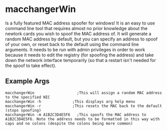 macchangerWin
=============

Is a fully featured MAC address spoofer for windows! It is an easy to use command line tool that requires 
almost no prior knowledge about the newtork cards you wish to spoof the MAC address of. It will generate a random 
MAC address by default, but you can specify an address to spoof of your own, or reset back to the default using the command line 
arguments. It needs to be run with admin privileges in order to work because it needs to edit the registry (for spoofing the address) 
and take down the network interface temporarily (so that a restart isn't needed for the spoof to take effect).

Example Args
------------
```
macchangerWin			        ;This will assign a random MAC address to the specified NIC
macchangerWin -h		      ;This displays arg help menu
macchangerWin -r		      ;This resets the MAC back to the default (stops spoofing)
macchangerWin -m A1B2C3D4E5F6	;This spoofs the MAC address to A1B2C3D4E5F6. Note the address needs to be formatted in this way with caps and no colons (despite the colons being more common)
```
